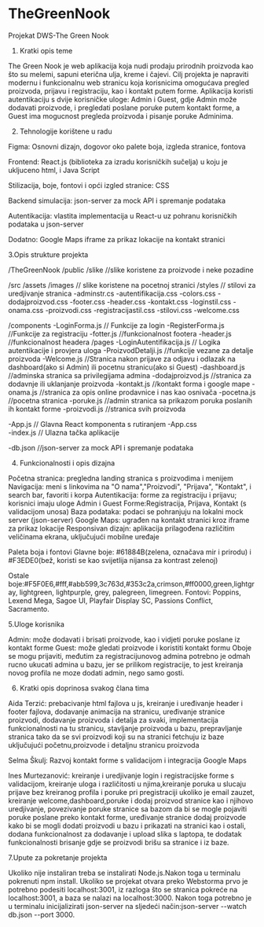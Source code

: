 # TheGreenNook
Projekat DWS-The Green Nook


1. Kratki opis teme
   
The Green Nook je web aplikacija koja nudi prodaju prirodnih proizvoda kao što su melemi, sapuni eterična ulja, kreme i čajevi. Cilj projekta je napraviti modernu i funkcionalnu web stranicu koja korisnicima omogućava pregled proizvoda, prijavu i registraciju, kao i kontakt putem forme. Aplikacija koristi autentikaciju s dvije korisničke uloge: Admin i Guest, gdje Admin može dodavati proizvode, i pregledati poslane poruke putem kontakt forme, a Guest ima mogucnost pregleda proizvoda i pisanje poruke Adminima.

2. Tehnologije korištene u radu

Figma: Osnovni dizajn, dogovor oko palete boja, izgleda stranice, fontova

Frontend: React.js (biblioteka za izradu korisničkih sučelja) u koju je ukljuceno html, i Java Script

Stilizacija, boje, fontovi i opći izgled stranice: CSS 

Backend simulacija: json-server za mock API i spremanje podataka

Autentikacija: vlastita implementacija u React-u uz pohranu korisničkih podataka u json-server

Dodatno: Google Maps iframe za prikaz lokacije na kontakt stranici


3.Opis strukture projekta

/TheGreenNook
/public
  /slike                  //slike koristene za proizvode i neke pozadine
  
/src
  /assets
    /images               // slike koristene na pocetnoj stranici
    /styles               // stilovi za uredjivanje stranica
    -adminstr.cs
    -autentifikacija.css
    -colors.css
    -dodajproizvod.css
    -footer.css
    -header.css
    -kontakt.css
    -loginstil.css
    -onama.css
    -proizvodi.css
    -registracijastil.css
    -stilovi.css
    -welcome.css
    
    
  /components
    -LoginForma.js             // Funkcije za login 
    -RegisterForma.js          //Funkcije za registraciju
    -fotter.js                 //funkcionalnost footera
    -header.js                 //funkcionalnost headera
  /pages
    -LoginAutentifikacija.js      // Logika autentikacije i provjera uloga
    -ProizvodDetalji.js            //funkcije vezane za detalje proizvoda
    -Welcome.js                  //Stranica nakon prijave za odjavu i odlazak na dashboard(ako si Admin) ili pocetnu stranicu(ako si Guest)
    -dashboard.js                //adminska stranica sa privilegijama admina
    -dodajproizvod.js            //stranica za dodavnje ili uklanjanje proizvoda
    -kontakt.js                  //kontakt forma i google mape
    -onama.js                   //stranica za opis online prodavnice i nas kao osnivača
    -pocetna.js                 //pocetna stranica 
    -poruke.js                  //admin stranica sa prikazom poruka poslanih ih kontakt forme
    -proizvodi.js               //stranica svih proizvoda

-App.js                 // Glavna React komponenta s rutiranjem
-App.css              
-index.js               // Ulazna tačka aplikacije

-db.json                //json-server za mock API i spremanje podataka


4. Funkcionalnosti i opis dizajna

Početna stranica: pregledna landing stranica s proizvodima i menijem 
Navigacija: meni s linkovima na "O nama","Proizvodi", "Prijava", "Kontakt", i search bar, favoriti i korpa
Autentikacija: forme za registraciju i prijavu; korisnici imaju uloge Admin i Guest
Forme:Registracija, Prijava, Kontakt (s validacijom unosa)
Baza podataka: podaci se pohranjuju na lokalni mock server (json-server)
Google Maps: ugrađen na kontakt stranici kroz iframe za prikaz lokacije
Responsivan dizajn: aplikacija prilagođena različitim veličinama ekrana, uključujući mobilne uređaje

Paleta boja i fontovi
Glavne boje: #61884B(zelena, označava mir i prirodu) i #F3EDE0(bež, koristi se kao svijetlija nijansa za kontrast zelenoj)

Ostale boje:#F5F0E6,#fff,#abb599,3c763d,#353c2a,crimson,#ff0000,green,lightgray, lightgreen, lightpurple, grey, palegreen, limegreen.
Fontovi: Poppins, Lexend Mega, Sagoe UI, Playfair Display SC, Passions Conflict, Sacramento.


5.Uloge korisnika

Admin: može dodavati i brisati proizvode, kao i vidjeti poruke poslane iz kontakt forme
Guest: može gledati proizvode i koristiti kontakt formu
Oboje se mogu prijaviti, međutim za registracijunovog admina potrebno je odmah rucno ukucati admina u bazu, jer se prilikom registracije, to jest kreiranja novog profila ne moze dodati admin, nego samo gosti.

6. Kratki opis doprinosa svakog člana tima

Aida Terzić: prebacivanje html fajlova u js, kreiranje i uređivanje header i footer fajlova, dodavanje animacija na stranicu, uređivanje stranice proizvodi, dodavanje proizvoda i detalja za svaki, implementacija funkcionalnosti na tu stranicu, stavljanje proizvoda u bazu, prepravljanje stranica tako da se svi proizvodi koji su na stranici fetchuju iz baze uključujući početnu,proizvode i detaljnu stranicu proizvoda

Selma Škulj: Razvoj kontakt forme s validacijom i integracija Google Maps

Ines Murtezanović: kreiranje i uredjivanje login i registracijske forme s validacijom, kreiranje uloga i različitosti u njima,kreiranje poruka u slucaju prijave bez kreiranog profila i poruke pri pregistraciji ukoliko je email zauzet, kreiranje welcome,dashboard,poruke i dodaj proizvod stranice kao i njihovo uredjivanje, povezivanje poruke stranice sa bazom da bi se mogle pojaviti poruke poslane preko kontakt forme, uređivanje stranice dodaj proizvode kako bi se mogli dodati proizvodi u bazu i prikazati na stranici kao i ostali, dodana funkcionalnost za dodavanje i upload slika s laptopa, te dodatak funkcionalnosti brisanje gdje se proizvodi brišu sa stranice i iz baze.



7.Upute za pokretanje projekta

Ukoliko nije instaliran treba se instalirati Node.js.Nakon toga u terminalu pokrenuti npm install.
Ukoliko se projekat otvara preko Webstorma prvo je potrebno podesiti localhost:3001, iz razloga što se stranica pokreće na localhost:3001, a baza se nalazi na localhost:3000. Nakon toga potrebno je u terminalu inicijalizirati json-server na sljedeći način:json-server --watch db.json --port 3000.


